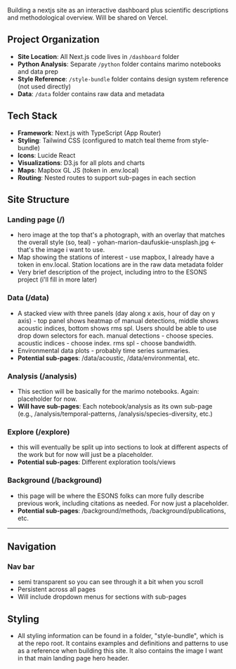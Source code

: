 Building a nextjs site as an interactive dashboard plus scientific descriptions and methodological overview. Will be shared on Vercel. 

## Project Organization
- **Site Location**: All Next.js code lives in `/dashboard` folder
- **Python Analysis**: Separate `/python` folder contains marimo notebooks and data prep
- **Style Reference**: `/style-bundle` folder contains design system reference (not used directly)
- **Data**: `/data` folder contains raw data and metadata

## Tech Stack
- **Framework**: Next.js with TypeScript (App Router)
- **Styling**: Tailwind CSS (configured to match teal theme from style-bundle)
- **Icons**: Lucide React
- **Visualizations**: D3.js for all plots and charts
- **Maps**: Mapbox GL JS (token in .env.local)
- **Routing**: Nested routes to support sub-pages in each section

## Site Structure

### Landing page (/)
- hero image at the top that's a photograph, with an overlay that matches the overall style (so, teal) - yohan-marion-daufuskie-unsplash.jpg <- that's the image i want to use. 
- Map showing the stations of interest - use mapbox, I already have a token in env.local. Station locations are in the raw data metadata folder 
- Very brief description of the project, including intro to the ESONS project (i'll fill in more later)

### Data (/data)
- A stacked view with three panels (day along x axis, hour of day on y axis) - top panel shows heatmap of manual detections, middle shows acoustic indices, bottom shows rms spl. Users should be able to use drop down selectors for each. manual detections - choose species. acoustic indices - choose index. rms spl - choose bandwidth.
- Environmental data plots - probably time series summaries.
- **Potential sub-pages**: /data/acoustic, /data/environmental, etc.

### Analysis (/analysis)
- This section will be basically for the marimo notebooks. Again: placeholder for now.
- **Will have sub-pages**: Each notebook/analysis as its own sub-page (e.g., /analysis/temporal-patterns, /analysis/species-diversity, etc.)

### Explore (/explore)
- this will eventually be split up into sections to look at different aspects of the work but for now will just be a placeholder.
- **Potential sub-pages**: Different exploration tools/views

### Background (/background)
- this page will be where the ESONS folks can more fully describe previous work, including citations as needed. For now just a placeholder.
- **Potential sub-pages**: /background/methods, /background/publications, etc.

---

## Navigation

### Nav bar
- semi transparent so you can see through it a bit when you scroll
- Persistent across all pages
- Will include dropdown menus for sections with sub-pages

## Styling

- All styling information can be found in a folder, "style-bundle", which is at the repo root. It contains examples and definitions and patterns to use as a reference when building this site. It also contains the image I want in that main landing page hero header. 

